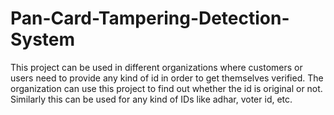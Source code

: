 # Pan-Card-Tampering-Detection-System
This project can be used in different organizations where customers or users need to provide any kind of id in order to get themselves verified. The organization can use this project to find out whether the id is original or not. Similarly this can be used for any kind of IDs like adhar, voter id, etc.
